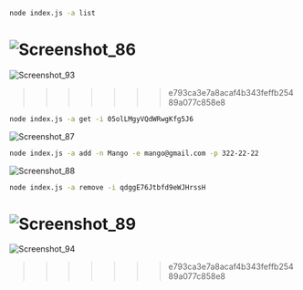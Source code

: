 ```bash 
node index.js -a list 
```



![Screenshot_86](https://github.com/Kouk02/goit-node-cli/assets/126501162/3f1f3c52-25b3-4f05-8ef7-4a65f67d3285)
=======
![Screenshot_93](https://github.com/Kouk02/goit-node-cli/assets/126501162/2ec8b7f7-b7a5-4442-95e7-962f1b35adc0)

>>>>>>> e793ca3e7a8acaf4b343feffb25489a077c858e8


```bash
node index.js -a get -i 05olLMgyVQdWRwgKfg5J6
```


![Screenshot_87](https://github.com/Kouk02/goit-node-cli/assets/126501162/6b6f19a9-e2d0-4ddb-a603-2736e3f81f69)


```bash
node index.js -a add -n Mango -e mango@gmail.com -p 322-22-22
```


![Screenshot_88](https://github.com/Kouk02/goit-node-cli/assets/126501162/192c6de5-dde5-4ea8-8e55-6fe86282766c)


```bash
node index.js -a remove -i qdggE76Jtbfd9eWJHrssH
```


![Screenshot_89](https://github.com/Kouk02/goit-node-cli/assets/126501162/e78fcdbc-f859-44f8-a7f2-e98ea9284b8d)
=======
![Screenshot_94](https://github.com/Kouk02/goit-node-cli/assets/126501162/924a7c57-ab02-40fa-aa8e-f03c3eaebefb)
>>>>>>> e793ca3e7a8acaf4b343feffb25489a077c858e8
